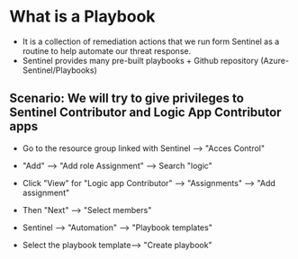 # What is a Playbook
* It is a collection of remediation actions that we run form Sentinel as a routine to help automate our threat response.
* Sentinel provides many pre-built playbooks + Github repository (Azure-Sentinel/Playbooks)

## Scenario: We will try to give privileges to Sentinel Contributor and Logic App Contributor apps
* Go to the resource group linked with Sentinel --> "Acces Control"
* "Add" --> "Add role Assignment" --> Search "logic"
* Click "View" for "Logic app Contributor" --> "Assignments" --> "Add assignment"
* Then "Next" --> "Select members"

* Sentinel --> "Automation" --> "Playbook templates"
* Select the playbook template--> "Create playbook"
